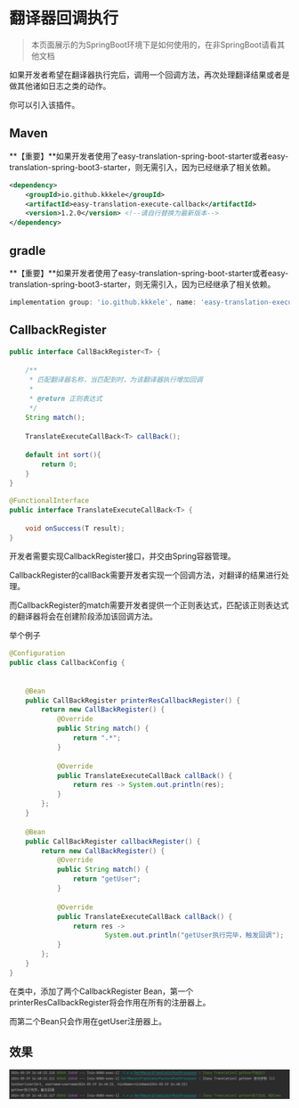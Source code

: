 # 翻译器回调执行

> 本页面展示的为SpringBoot环境下是如何使用的，在非SpringBoot请看其他文档

如果开发者希望在翻译器执行完后，调用一个回调方法，再次处理翻译结果或者是做其他诸如日志之类的动作。

你可以引入该插件。

## Maven

**【重要】**如果开发者使用了easy-translation-spring-boot-starter或者easy-translation-spring-boot3-starter，则无需引入，因为已经继承了相关依赖。

```xml
<dependency>
    <groupId>io.github.kkkele</groupId>
    <artifactId>easy-translation-execute-callback</artifactId>
    <version>1.2.0</version> <!--请自行替换为最新版本-->
</dependency>
```

## gradle

**【重要】**如果开发者使用了easy-translation-spring-boot-starter或者easy-translation-spring-boot3-starter，则无需引入，因为已经继承了相关依赖。

```gradle
implementation group: 'io.github.kkkele', name: 'easy-translation-execute-callback', version: '1.2.0'
```

## CallbackRegister

```java
public interface CallBackRegister<T> {

    /**
     * 匹配翻译器名称，当匹配到时，为该翻译器执行增加回调
     *
     * @return 正则表达式
     */
    String match();

    TranslateExecuteCallBack<T> callBack();

    default int sort(){
        return 0;
    }
}

```

```java
@FunctionalInterface
public interface TranslateExecuteCallBack<T> {

    void onSuccess(T result);
}
```

开发者需要实现CallbackRegister接口，并交由Spring容器管理。

CallbackRegister的callBack需要开发者实现一个回调方法，对翻译的结果进行处理。

而CallbackRegister的match需要开发者提供一个正则表达式，匹配该正则表达式的翻译器将会在创建阶段添加该回调方法。

举个例子

```java
@Configuration
public class CallbackConfig {


    @Bean
    public CallBackRegister printerResCallbackRegister() {
        return new CallBackRegister() {
            @Override
            public String match() {
                return ".*";
            }

            @Override
            public TranslateExecuteCallBack callBack() {
                return res -> System.out.println(res);
            }
        };
    }

    @Bean
    public CallBackRegister callbackRegister() {
        return new CallBackRegister() {
            @Override
            public String match() {
                return "getUser";
            }

            @Override
            public TranslateExecuteCallBack callBack() {
                return res ->
                        System.out.println("getUser执行完毕，触发回调");
            }
        };
    }
}

```

在类中，添加了两个CallbackRegister Bean，第一个printerResCallbackRegister将会作用在所有的注册器上。

而第二个Bean只会作用在getUser注册器上。

## 效果

![image-20240519164927346](./assets/image-20240519164927346.png)
